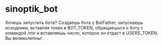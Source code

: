 # sinoptik_bot

Хочешь запустить бота? Создаешь бота у BotFather, запускаешь исходники, вставляя токен в BOT_TOKEN,
обращаешься к боту с командой /me и вставляешь число, которое он отдаст в USERS_TOKEN, Вы великолепны!
